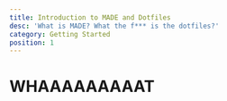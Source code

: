 ```yaml
---
title: Introduction to MADE and Dotfiles
desc: 'What is MADE? What the f*** is the dotfiles?'
category: Getting Started
position: 1
---
```


# WHAAAAAAAAAT
